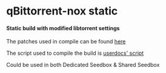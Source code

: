 # qBittorrent-nox static
#### Static build with modified libtorrent settings

The patches used in compile can be found [here](https://github.com/jerry048/Patch)

The script used to compile the build is [userdocs' script](https://github.com/userdocs/qbittorrent-nox-static)

Could be used in both Dedicated Seedbox & Shared Seedbox

